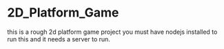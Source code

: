 # 2D_Platform_Game
this is a rough 2d platform game project
you must have nodejs installed to run this and it needs a server to run.
